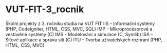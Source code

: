 # VUT-FIT-3_rocnik
Školní projekty z 3. ročníku studia na VUT FIT
IIS - Informační systémy (PHP, CodeIgniter, HTML, CSS, MVC, SQL)
IMP - 	Mikroprocesorové a vestavěné systémy (C)
IMS - Modelování a simulace (C, Symlib)
ISA - 	Síťové aplikace a správa sítí (C)
ITU - Tvorba uživatelských rozhraní (PHP, HTML, CSS, MVC)